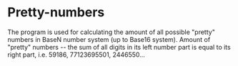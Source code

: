 # Pretty-numbers
The program is used for calculating the amount of all possible "pretty" numbers in BaseN number system (up to Base16 system). 
Amount of "pretty" numbers -- the sum of all digits in its left number part is equal to its right part, i.e. 59186, 77123695501, 2446550...
